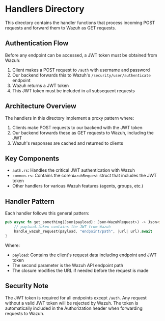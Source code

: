# Handlers Directory

This directory contains the handler functions that process incoming POST requests and forward them to Wazuh as GET requests.

## Authentication Flow

Before any endpoint can be accessed, a JWT token must be obtained from Wazuh:
1. Client makes a POST request to `/auth` with username and password
2. Our backend forwards this to Wazuh's `/security/user/authenticate` endpoint
3. Wazuh returns a JWT token
4. This JWT token must be included in all subsequent requests

## Architecture Overview

The handlers in this directory implement a proxy pattern where:
1. Clients make POST requests to our backend with the JWT token
2. Our backend forwards these as GET requests to Wazuh, including the JWT
3. Wazuh's responses are cached and returned to clients

## Key Components

- `auth.rs`: Handles the critical JWT authentication with Wazuh
- `common.rs`: Contains the core `WazuhRequest` struct that includes the JWT token
- Other handlers for various Wazuh features (agents, groups, etc.)

## Handler Pattern

Each handler follows this general pattern:
```rust
pub async fn get_something(Json(payload): Json<WazuhRequest>) -> Json<serde_json::Value> {
    // payload.token contains the JWT from Wazuh
    handle_wazuh_request(payload, "endpoint/path", |url| url).await
}
```

Where:
- `payload`: Contains the client's request data including endpoint and JWT token
- The second parameter is the Wazuh API endpoint path
- The closure modifies the URL if needed before the request is made

## Security Note

The JWT token is required for all endpoints except `/auth`. Any request without a valid JWT token will be rejected by Wazuh. The token is automatically included in the Authorization header when forwarding requests to Wazuh.
